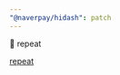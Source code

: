 ```yaml
---
"@naverpay/hidash": patch
---
```



🚀 repeat

[repeat](https://github.com/NaverPayDev/hidash/pull/123)
